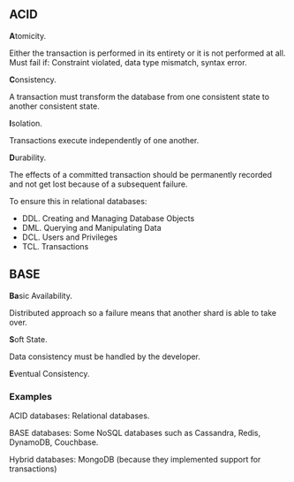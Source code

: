 ## ACID

**A**tomicity.

Either the transaction is performed in its entirety or it is not performed at all. Must fail if: Constraint violated, data type mismatch, syntax error.

**C**onsistency.

A transaction must transform the database from one consistent state to another consistent state.

**I**solation.

Transactions execute independently of one another.

**D**urability.

The effects of a committed transaction should be permanently recorded and not get lost because of a subsequent failure.

To ensure this in relational databases:
- DDL. Creating and Managing Database Objects
- DML. Querying and Manipulating Data
- DCL. Users and Privileges
- TCL. Transactions


## BASE

**Ba**sic Availability.

Distributed approach so a failure means that another shard is able to take over.

**S**oft State.

Data consistency must be handled by the developer.

**E**ventual Consistency.

### Examples

ACID databases: Relational databases.

BASE databases: Some NoSQL databases such as Cassandra, Redis, DynamoDB, Couchbase.

Hybrid databases: MongoDB (because they implemented support for transactions)



